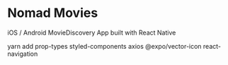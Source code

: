 # Nomad Movies

iOS / Android MovieDiscovery App built with React Native


yarn add 
prop-types 
styled-components 
axios 
@expo/vector-icon 
react-navigation